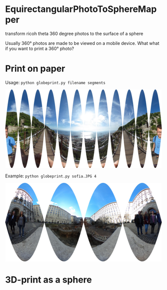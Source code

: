# EquirectangularPhotoToSphereMapper
transform ricoh theta 360 degree photos to the surface of a sphere 



Usually 360° photos are made to be viewed on a mobile device. What what if you want to print a 360° photo?


# Print on paper

Usage: 
  `python globeprint.py filename segments`
  
![example](https://github.com/paszin/EquirectangularPhotoToSphereMapper/raw/master/gibraltar_s12.jpg "Example")

Example:
`python globeprint.py sofia.JPG 4`

![example](https://github.com/paszin/EquirectangularPhotoToSphereMapper/raw/master/sofia_s4.jpg "Example")





# 3D-print as a sphere

